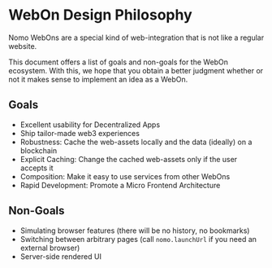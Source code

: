 # WebOn Design Philosophy

Nomo WebOns are a special kind of web-integration that is not like a regular website.

This document offers a list of goals and non-goals for the WebOn ecosystem.
With this, we hope that you obtain a better judgment whether or not it makes sense to implement an idea as a WebOn.

## Goals

- Excellent usability for Decentralized Apps
- Ship tailor-made web3 experiences
- Robustness: Cache the web-assets locally and the data (ideally) on a blockchain
- Explicit Caching: Change the cached web-assets only if the user accepts it
- Composition: Make it easy to use services from other WebOns
- Rapid Development: Promote a Micro Frontend Architecture

## Non-Goals

- Simulating browser features (there will be no history, no bookmarks)
- Switching between arbitrary pages (call `nomo.launchUrl` if you need an external browser)
- Server-side rendered UI
